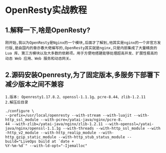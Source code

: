 # OpenResty实战教程
## 1.解释一下,啥是OpenResty?
```
刚开始,我以为OpenResty是Nginx的一个模块,后面才了解到,他其实是nginx的一个非官方发行版,是由国内的章亦春大佬编写的,OpenResty其实就是nginx,只是内部集成了大量精良的 Lua 库、第三方模块以及大多数的依赖项。用于方便地搭建能够处理超高并发、扩展性极高的动态 Web 应用、Web 服务和动态网关。
```
## 2.源码安装Openresty,为了固定版本,多服务下部署下减少版本之间不兼容

```
1.版本: Openresty1.17.8.2、openssl-1.1.1g、pcre-8.44、zlib-1.2.11
2.解压后目录

./configure \
--prefix=/usr/local/openresty --with-stream --with-luajit --with-http_ssl_module --with-pcre=/yatai-java/nginx/pcre-8.  
44 --with-zlib=/yatai-java/nginx/zlib-1.2.11 --with-openssl=/yatai-java/nginx/openssl-1.1.1g --with-threads --with-http_ssl_module --with  
-http_v2_module --with-http_realip_module --with-http_gzip_static_module --with-http_stub_status_module --build="LiveOps build at `date +  
%Y-%m-%d`" --with-ld-opt="-Ijemalloc"
```

<!--stackedit_data:
eyJoaXN0b3J5IjpbMjA2NTAxNzI3NiwyMDUwMjUxMTMwLDIwNz
E3NzIwNl19
-->